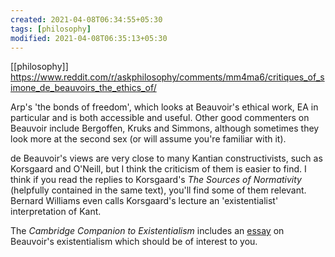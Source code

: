 ```yaml
---
created: 2021-04-08T06:34:55+05:30
tags: [philosophy]
modified: 2021-04-08T06:35:13+05:30
---
```

[[philosophy]]
https://www.reddit.com/r/askphilosophy/comments/mm4ma6/critiques_of_simone_de_beauvoirs_the_ethics_of/

Arp's 'the bonds of freedom', which looks at Beauvoir's ethical work, EA in particular and is both accessible and useful. Other good commenters on Beauvoir include Bergoffen, Kruks and Simmons, although sometimes they look more at the second sex (or will assume you're familiar with it).

de Beauvoir's views are very close to many Kantian constructivists, such as Korsgaard and O'Neill, but I think the criticism of them is easier to find. I think if you read the replies to Korsgaard's _The Sources of Normativity_ (helpfully contained in the same text), you'll find some of them relevant. Bernard Williams even calls Korsgaard's lecture an 'existentialist' interpretation of Kant.

The _Cambridge Companion to Existentialism_ includes an [essay](https://www.cambridge.org/core/books/cambridge-companion-to-existentialism/simone-de-beauvoirs-existentialism-freedom-and-ambiguity-in-the-human-world/703A3EC2EEDFBB01DED7C8D059B411BE) on Beauvoir's existentialism which should be of interest to you.